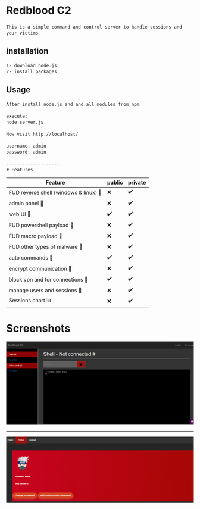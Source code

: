 # Redblood C2 
```
This is a simple command and control server to handle sessions and your victims

```

## installation
```
1- download node.js 
2- install packages

```

## Usage
```
After install node.js and and all modules from npm 

execute:
node server.js 

Now visit http://localhost/

username: admin
password: admin

--------------------
# Features
```
|Feature |public|private|
|-----|--------|--------|
|FUD reverse shell (windows & linux) 🐞|❌       |✔️|
|admin panel 🛑|❌      |✔️|
|web UI  📱|✔️      |✔️|
|FUD powershell payload 🐞|❌      |✔️|
|FUD macro payload 🐞|❌      |✔️|
|FUD other types of malware 🐞|❌      |✔️|
|auto commands  🤖|✔️      |✔️|
|encrypt communication 🔐|❌      |✔️|
|block vpn and tor connections 🧅 |✔️      |✔️|
|manage users and sessions 📃|❌      |✔️|
|Sessions chart 📊 |❌      |✔️|


# Screenshots
<img src="images/index.png">

------------------------------------------------------------------------------

<img src="images/profile.png">